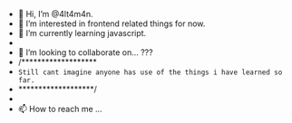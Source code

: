 - 👋 Hi, I’m @4lt4m4n.
- 👀 I’m interested in frontend related things for now.
- 🌱 I’m currently learning javascript.
- 
- 💞️ I’m looking to collaborate on... ??? 
- /*******************
- `Still cant imagine anyone has use of the things i have learned so far.` 
- *******************/
- 
- 📫 How to reach me ...
